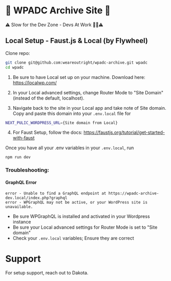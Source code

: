 # 🚧 WPADC Archive Site 🚧

⚠️ Slow for the Dev Zone - Devs At Work 👷🏽⚠️

## Local Setup - Faust.js & Local (by Flywheel)

Clone repo:

```bash
git clone git@github.com:weareoutright/wpadc-archive.git wpadc
cd wpadc
```

1. Be sure to have Local set up on your machine.
   Download here: https://localwp.com/

2. In your Local advanced settings, change Router Mode to "Site Domain" (instead of the default, localhost).

3. Navigate back to the site in your Local app and take note of Site domain. Copy and paste this domain into your `.env.local` file for

```bash
NEXT_PULIC_WORDPRESS_URL={Site domain from Local}
```

4. For Faust Setup, follow the docs: https://faustjs.org/tutorial/get-started-with-faust

Once you have all your .env variables in your `.env.local`, run

```
npm run dev
```

### Troubleshooting:

#### GraphQL Error

```
error - Unable to find a GraphQL endpoint at https://wpadc-archive-dev.local/index.php?graphql
error - WPGraphQL may not be active, or your WordPress site is unavailable.
```

- Be sure WPGraphQL is installed and activated in your Wordpress instance
- Be sure your Local advanced settings for Router Mode is set to "Site domain"
- Check your `.env.local` variables; Ensure they are correct

# Support

For setup support, reach out to Dakota.
